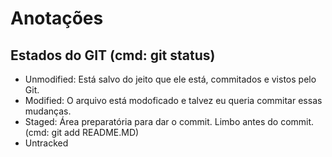 # Anotações

## Estados do GIT (cmd: git status)
- Unmodified: Está salvo do jeito que ele está, commitados e vistos pelo Git.
- Modified: O arquivo está modoficado e talvez eu queria commitar essas mudanças.
- Staged: Área preparatória para dar o commit. Limbo antes do commit. (cmd: git add README.MD)
- Untracked